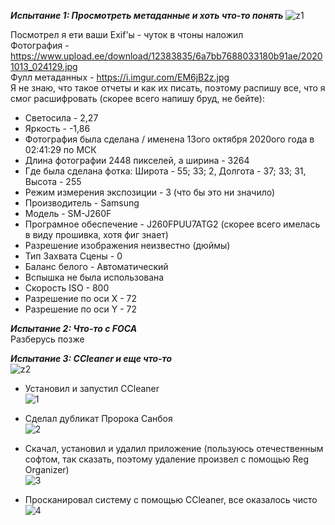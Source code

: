__*Испытание 1: Просмотреть метаданные и хоть что-то понять*__
![z1](https://user-images.githubusercontent.com/70691206/96337131-56f10000-108d-11eb-88a3-a693bc70303c.png)


Посмотрел я ети ваши Exif'ы - чуток в чтоны наложил  
Фотография - https://www.upload.ee/download/12383835/6a7bb7688033180b91ae/20201013_024129.jpg  
Фулл метаданных - https://i.imgur.com/EM6jB2z.jpg  
Я не знаю, что такое отчеты и как их писать, поэтому распишу все, что я смог расшифровать (скорее всего напишу бруд, не бейте):  
- Светосила - 2,27  
- Яркость - -1,86  
- Фотография была сделана / именена 13ого октября 2020ого года в 02:41:29 по МСК  
- Длина фотографии 2448 пикселей, а ширина - 3264  
- Где была сделана фотка: Широта - 55; 33; 2, Долгота - 37; 33; 31, Высота - 255  
- Режим измерения экспозиции - 3 (что бы это ни значило)  
- Производитель - Samsung  
- Модель - SM-J260F  
- Програмное обеспечение - J260FPUU7ATG2 (скорее всего имелась в виду прошивка, хотя фиг знает)  
- Разрешение изображения неизвестно (дюймы)  
- Тип Захвата Сцены - 0  
- Баланс белого - Автоматический  
- Вспышка не была использована  
- Скорость ISO - 800  
- Разрешение по оси X - 72  
- Разрешение по оси Y - 72  
  
  
  
__*Испытание 2: Что-то с FOCA*__  
Разберусь позже  
  
  
  
__*Испытание 3: CCleaner и еще что-то*__  
![z2](https://user-images.githubusercontent.com/70691206/96337194-c2d36880-108d-11eb-90c2-c4a52237af63.png)

  
- Установил и запустил CCleaner  
![1](https://user-images.githubusercontent.com/70691206/96319658-fd4eee00-1018-11eb-9325-8898d14b97f8.gif)  
  
- Сделал дубликат Пророка Санбоя  
![2](https://user-images.githubusercontent.com/70691206/96337306-d3d0a980-108e-11eb-8903-87a1f5ca6ac3.gif)
  
- Скачал, установил и удалил приложение (пользуюсь отечественным софтом, так сказать, поэтому удаление произвел с помощью Reg Organizer)  
![3](https://user-images.githubusercontent.com/70691206/96321306-a13a9880-101d-11eb-9a76-5533d3de7047.gif)  
  
- Просканировал систему с помощью CCleaner, все оказалось чисто
![4](https://user-images.githubusercontent.com/70691206/96321639-dd222d80-101e-11eb-90f5-46069ae345fd.gif)

